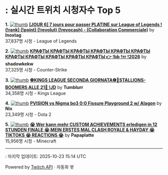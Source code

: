 # : 실시간 트위치 시청자수 Top 5

**1.** [![thumb](https://static-cdn.jtvnw.net/previews-ttv/live_user_inoxtag-320x180.jpg)](https://twitch.tv/Inoxtag)
**[[JOUR 6] 7 jours pour passer PLATINE sur League of Legends ! (!rank) (!point) (!revolut) (!revocash) - (Collaboration Commerciale)](https://twitch.tv/Inoxtag)** by **Inoxtag**<br>37,837명 시청  - League of Legends

**2.** [![thumb](https://static-cdn.jtvnw.net/previews-ttv/live_user_shadowkekw-320x180.jpg)](https://twitch.tv/shadowkekw)
**[КРАФТЫ КРАФТЫ КРАФТЫ КРАФТЫ КРАФТЫ КРАФТЫ КРАФТЫ КРАФТЫ КРАФТЫ КРАФТЫ КРАФТЫ 👉 !bb !тг !2026](https://twitch.tv/shadowkekw)** by **shadowkekw**<br>37,325명 시청  - Counter-Strike

**3.** [![thumb](https://static-cdn.jtvnw.net/previews-ttv/live_user_tumblurr-320x180.jpg)](https://twitch.tv/Tumblurr)
**[⚽KINGS LEAGUE SECONDA GIORNATA⚽🐎STALLIONS-BOOMERS ALLE 21🐎 !JD](https://twitch.tv/Tumblurr)** by **Tumblurr**<br>34,358명 시청  - Kings League

**4.** [![thumb](https://static-cdn.jtvnw.net/previews-ttv/live_user_nix-320x180.jpg)](https://twitch.tv/Nix)
**[PVISION vs Nigma bo3 0:0 Fissure Playground 2 w/ Alagon](https://twitch.tv/Nix)** by **Nix**<br>23,349명 시청  - Dota 2

**5.** [![thumb](https://static-cdn.jtvnw.net/previews-ttv/live_user_papaplatte-320x180.jpg)](https://twitch.tv/Papaplatte)
**[😭 Wer kann mehr CUSTOM ACHIEVEMENTS erledigen in 12 STUNDEN FINALE 😭 MEIN ERSTES MAL CLASH ROYALE & HAYDAY 😭 TIKTOKS 😭 REACTIONS 😭](https://twitch.tv/Papaplatte)** by **Papaplatte**<br>15,956명 시청  - Minecraft


---
: 마지막 업데이트: 2025-10-23 15:14 UTC

Powered by [Twitch API](https://dev.twitch.tv/docs/api/reference) · 자동화 봇